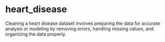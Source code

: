 # heart_disease
Cleaning a heart disease dataset involves preparing the data for accurate analysis or modeling by removing errors, handling missing values, and organizing the data properly.
